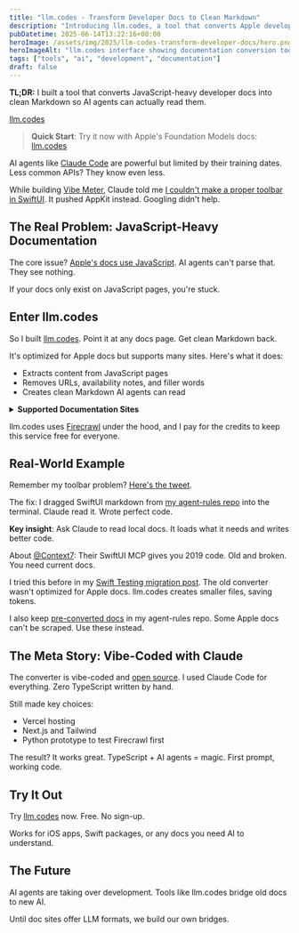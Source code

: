 ```yaml
---
title: "llm.codes - Transform Developer Docs to Clean Markdown"
description: "Introducing llm.codes, a tool that converts Apple developer documentation and other technical docs into clean, LLM-friendly Markdown format for better AI integration."
pubDatetime: 2025-06-14T13:22:16+00:00
heroImage: /assets/img/2025/llm-codes-transform-developer-docs/hero.png
heroImageAlt: "llm.codes interface showing documentation conversion tool"
tags: ["tools", "ai", "development", "documentation"]
draft: false
---
```


**TL;DR:** I built a tool that converts JavaScript-heavy developer docs into clean Markdown so AI agents can actually read them.

<a href="https://llm.codes" target="_blank">llm.codes</a>

> **Quick Start**: Try it now with Apple's Foundation Models docs: <a href="https://llm.codes?https://developer.apple.com/documentation/foundationmodels" target="_blank">llm.codes</a>

AI agents like [Claude Code](/posts/2025/claude-code-is-my-computer) are powerful but limited by their training dates. Less common APIs? They know even less.

While building <a href="https://vibemeter.ai/" target="_blank">Vibe Meter</a>, Claude told me [I couldn't make a proper toolbar in SwiftUI](https://x.com/steipete/status/1933819029224931619). It pushed AppKit instead. Googling didn't help.

## The Real Problem: JavaScript-Heavy Documentation

The core issue? <a href="https://developer.apple.com/documentation/swiftui/" target="_blank">Apple's docs use JavaScript</a>. AI agents can't parse that. They see nothing.

If your docs only exist on JavaScript pages, you're stuck.

## Enter llm.codes

So I built <a href="https://llm.codes" target="_blank">llm.codes</a>. Point it at any docs page. Get clean Markdown back.

It's optimized for Apple docs but supports many sites. Here's what it does:

- Extracts content from JavaScript pages
- Removes URLs, availability notes, and filler words
- Creates clean Markdown AI agents can read

<details>
<summary><strong>Supported Documentation Sites</strong></summary>

**Mobile Development**
- Apple Developer Documentation
- Android Developer Documentation
- React Native
- Flutter
- Swift Package Index

**Programming Languages**
- Python, TypeScript, JavaScript (MDN), Rust, Go, Java, Ruby, PHP, Swift, Kotlin

**Web Frameworks**
- React, Vue.js, Angular, Next.js, Nuxt, Svelte, Django, Flask, Express.js, Laravel

**Cloud Platforms**
- AWS, Google Cloud, Azure, DigitalOcean, Heroku, Vercel, Netlify

**Databases**
- PostgreSQL, MongoDB, MySQL, Redis, Elasticsearch, Couchbase, Cassandra

**DevOps & Infrastructure**
- Docker, Kubernetes, Terraform, Ansible, GitHub, GitLab

**AI/ML Libraries**
- PyTorch, TensorFlow, Hugging Face, scikit-learn, LangChain, pandas, NumPy

**CSS Frameworks**
- Tailwind CSS, Bootstrap, Material-UI, Chakra UI, Bulma

**Build Tools & Testing**
- npm, webpack, Vite, pip, Cargo, Maven, Jest, Cypress, Playwright, pytest

**And more**: Any GitHub Pages site (*.github.io)

</details>

llm.codes uses <a href="https://www.firecrawl.dev/referral?rid=9CG538BE" target="_blank">Firecrawl</a> under the hood, and I pay for the credits to keep this service free for everyone.

## Real-World Example

Remember my toolbar problem? [Here's the tweet](https://x.com/steipete/status/1933819029224931619).

The fix: I dragged SwiftUI markdown from [my agent-rules repo](https://github.com/steipete/agent-rules/blob/main/docs/swiftui.md) into the terminal. Claude read it. Wrote perfect code.

**Key insight**: Ask Claude to read local docs. It loads what it needs and writes better code.

About [@Context7](https://x.com/Context7AI): Their SwiftUI MCP gives you 2019 code. Old and broken. You need current docs.

I tried this before in my [Swift Testing migration post](https://steipete.me/posts/2025/migrating-700-tests-to-swift-testing). The old converter wasn't optimized for Apple docs. llm.codes creates smaller files, saving tokens.

I also keep [pre-converted docs](https://github.com/steipete/agent-rules/tree/main/docs) in my agent-rules repo. Some Apple docs can't be scraped. Use these instead.

## The Meta Story: Vibe-Coded with Claude

The converter is vibe-coded and <a href="https://github.com/amantus-ai/llm-codes" target="_blank">open source</a>. I used Claude Code for everything. Zero TypeScript written by hand.

Still made key choices:
- Vercel hosting
- Next.js and Tailwind
- Python prototype to test Firecrawl first

The result? It works great. TypeScript + AI agents = magic. First prompt, working code.

## Try It Out

Try <a href="https://llm.codes?https://developer.apple.com/documentation/foundationmodels" target="_blank">llm.codes</a> now. Free. No sign-up.

Works for iOS apps, Swift packages, or any docs you need AI to understand.

## The Future

AI agents are taking over development. Tools like llm.codes bridge old docs to new AI.

Until doc sites offer LLM formats, we build our own bridges.